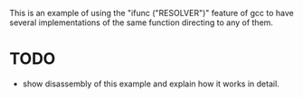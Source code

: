 This is an example of using the "ifunc ("RESOLVER")" feature of gcc to have
several implementations of the same function directing to any of them.

TODO
====
- show disassembly of this example and explain how it works in detail.
